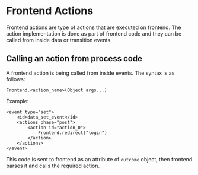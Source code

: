 # Frontend Actions
Frontend actions are type of actions that are executed on frontend. The action implementation is done as part of
frontend code and they can be called from inside data or transition events.

## Calling an action from process code

A frontend action is being called from inside events. The syntax is as follows:
```
Frontend.<action_name>(Object args...)
```

Example:
```
<event type="set">
    <id>data_set_event</id>
    <actions phase="post">
        <action id="action_0">
            Frontend.redirect("login")
        </action>
    </actions>
</event>
```

This code is sent to frontend as an attribute of `outcome` object, then frontend parses it 
and calls the required action.